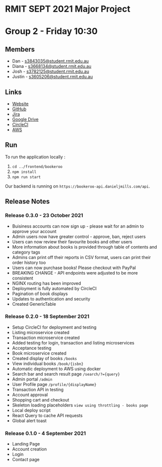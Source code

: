 # RMIT SEPT 2021 Major Project

# Group 2 - Friday 10:30

## Members
* Dan - s3843035@student.rmit.edu.au
* Diana - s3668134@student.rmit.edu.au
* Josh - s3782125@student.rmit.edu.au
* Justin - s3605206@student.rmit.edu.au

## Links
* [Website](https://bookeroo.danieljmills.com)
* [GitHub](https://github.com/justinnais/eucalyptus-sept)
* [Jira](https://eucalyptus-sept.atlassian.net/jira/your-work)
* [Google Drive](https://drive.google.com/drive/u/1/folders/1OUPVo1OoOhK8me4Oc5aunNAdwj1d99aG)
* [CircleCI](https://app.circleci.com/pipelines/github/justinnais/eucalyptus-sept)
* [AWS](https://ap-southeast-2.console.aws.amazon.com/ec2/v2/home?region=ap-southeast-2#InstanceDetails:instanceId=i-0d6838f673f99cdf6)

## Run
To run the application locally : 
1) `cd ../frontend/bookeroo`
2) `npm install`
3) `npm run start`

Our backend is running on `https://bookeroo-api.danieljmills.com/api`.

	
## Release Notes
### Release 0.3.0 - 23 October 2021
* Buisiness accounts can now sign up - please wait for an admin to approve your account
* Admin users now have greater control - approve, ban, reject users
* Users can now review their favourite books and other users
* More information about books is provided through table of contents and category tags
* Admins can print off their reports in CSV format, users can print their order history too
* Users can now purchase books! Please checkout with PayPal
* BREAKING CHANGE - API endpoints were adjusted to be more consistent
* NGINX routing has been improved
* Deployment is fully automated by CircleCI
* Pagination of book displays
* Updates to authentication and security
* Created GenericTable

### Release 0.2.0 - 18 September 2021
* Setup CircleCI for deployment and testing
* Listing microservice created
* Transaction microservice created
* Added testing for login, transaction and listing microservices
* Acceptance testing
* Book microservice created
* Created display of books `/books`
* View individual books `/book/{isbn}`
* Automatic deployment to AWS using docker
* Search bar and search result page `/search/?={query}`
* Admin portal `/admin`
* User Profile page `/profile/{displayName}`
* Transaction API in testing
* Account approval
* Shopping cart and checkout 
* Skeleton loading placeholders `view using throttling - books page`
* Local deploy script
* React Query to cache API requests
* Global alert toast

### Release 0.1.0 - 4 September 2021
* Landing Page
* Account creation
* Login
* Contact page
  




